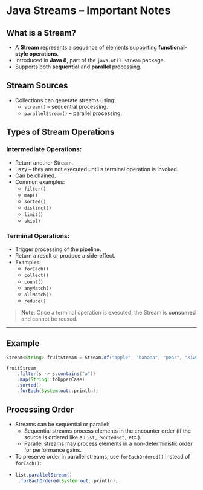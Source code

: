 # Java Streams – Important Notes

## What is a Stream?
- A **Stream** represents a sequence of elements supporting **functional-style operations**.
- Introduced in **Java 8**, part of the `java.util.stream` package.
- Supports both **sequential** and **parallel** processing.

## Stream Sources
- Collections can generate streams using:
  - `stream()` – sequential processing.
  - `parallelStream()` – parallel processing.

## Types of Stream Operations

### Intermediate Operations:
- Return another Stream.
- Lazy – they are not executed until a terminal operation is invoked.
- Can be chained.
- Common examples:
  - `filter()`
  - `map()`
  - `sorted()`
  - `distinct()`
  - `limit()`
  - `skip()`

### Terminal Operations:
- Trigger processing of the pipeline.
- Return a result or produce a side-effect.
- Examples:
  - `forEach()`
  - `collect()`
  - `count()`
  - `anyMatch()`
  - `allMatch()`
  - `reduce()`

> **Note**: Once a terminal operation is executed, the Stream is **consumed** and cannot be reused.

---

## Example

```java
Stream<String> fruitStream = Stream.of("apple", "banana", "pear", "kiwi", "orange");

fruitStream
    .filter(s -> s.contains("a"))
    .map(String::toUpperCase)
    .sorted()
    .forEach(System.out::println);
```
## Processing Order
 - Streams can be sequential or parallel:
   - Sequential streams process elements in the encounter order (if the source is ordered like a ```List, SortedSet,``` etc.).
   - Parallel streams may process elements in a non-deterministic order for performance gains.
 - To preserve order in parallel streams, use ```forEachOrdered()``` instead of ```forEach()```:
 - ```java
   list.parallelStream()
    .forEachOrdered(System.out::println);
   ```
